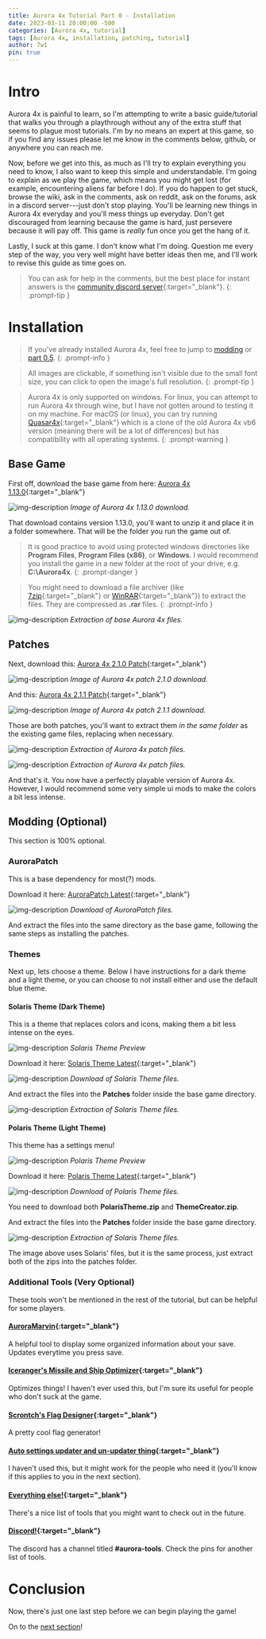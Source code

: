 ```yaml
---
title: Aurora 4x Tutorial Part 0 - Installation
date: 2023-03-11 20:00:00 -500
categories: [Aurora 4x, tutorial]
tags: [Aurora 4x, installation, patching, tutorial]
author: 7w1
pin: true
---
```

# Intro

Aurora 4x is painful to learn, so I'm attempting to write a basic guide/tutorial that walks you through a playthrough without any of the extra stuff that seems to plague most tutorials. I'm by no means an expert at this game, so if you find any issues please let me know in the comments below, github, or anywhere you can reach me.

Now, before we get into this, as much as I'll try to explain everything you need to know, I also want to keep this simple and understandable. I'm going to explain as we play the game, which means you might get lost (for example, encountering aliens far before I do). If you do happen to get stuck, browse the wiki, ask in the comments, ask on reddit, ask on the forums, ask in a discord server---just don't stop playing. You'll be learning new things in Aurora 4x everyday and you'll mess things up everyday. Don't get discouraged from learning because the game is hard, just persevere because it will pay off. This game is *really* fun once you get the hang of it.

Lastly, I suck at this game. I don't know what I'm doing. Question me every step of the way, you very well might have better ideas then me, and I'll work to revise this guide as time goes on.

> You can ask for help in the comments, but the best place for instant answers is the [community discord server](https://discord.gg/Q5ryqdW "Seriously, join."){:target="_blank"}.
{: .prompt-tip }

# Installation

> If you've already installed Aurora 4x, feel free to jump to [modding](https://7w1.github.io/posts/tutorial0/#modding-optional) or [part 0.5](https://7w1.github.io/posts/tutorial0-5/).
{: .prompt-info }

> All images are clickable, if something isn't visible due to the small font size, you can click to open the image's full resolution.
{: .prompt-tip }

> Aurora 4x is only supported on windows.
> For linux, you can attempt to run Aurora 4x through wine, but I have not gotten around to testing it on my machine.
> For macOS (or linux), you can try running [Quasar4x](https://ozer0.itch.io/quasar4x "A clone of Aurora 4x vb6."){:target="_blank"} which is a clone of the old Aurora 4x vb6 version (meaning there will be a lot of differences) but has compatibility with all operating systems.
{: .prompt-warning }

## Base Game

First off, download the base game from here: [Aurora 4x 1.13.0](https://aurora2.pentarch.org/index.php?topic=10635.0 "Aurora 4x Version 1.13.0"){:target="_blank"}

![img-description](/assets/img/aurora4x/tutorial0/download1.png)
_Image of Aurora 4x 1.13.0 download._

That download contains version 1.13.0, you'll want to unzip it and place it in a folder somewhere. That will be the folder you run the game out of.

> It is good practice to avoid using protected windows directories like **Program Files**, **Program Files (x86)**, or **Windows**. I would recommend you install the game in a new folder at the root of your drive, e.g. **C:\Aurora4x**.
{: .prompt-danger }

> You might need to download a file archiver (like [7zip](https://www.7-zip.org/ "7zip File Archiver"){:target="_blank"} or [WinRAR](https://www.win-rar.com/ "WinRAR File Archiver"){:target="_blank"}) to extract the files. They are compressed as **.rar** files.
{: .prompt-info }

![img-description](/assets/img/aurora4x/tutorial0/extract1.png)
_Extraction of base Aurora 4x files._

## Patches

Next, download this: [Aurora 4x 2.1.0 Patch](https://aurora2.pentarch.org/index.php?topic=13049.0 "Aurora 4x Version 2.1.0 Patch"){:target="_blank"}

![img-description](/assets/img/aurora4x/tutorial0/download2.png)
_Image of Aurora 4x patch 2.1.0 download._

And this: [Aurora 4x 2.1.1 Patch](https://aurora2.pentarch.org/index.php?topic=13077.0 "Aurora 4x Version 2.1.1 Patch"){:target="_blank"}

![img-description](/assets/img/aurora4x/tutorial0/download3.png)
_Image of Aurora 4x patch 2.1.1 download._

Those are both patches, you'll want to extract them *in the same folder* as the existing game files, replacing when necessary.

![img-description](/assets/img/aurora4x/tutorial0/extract2.png)
_Extraction of Aurora 4x patch files._

![img-description](/assets/img/aurora4x/tutorial0/extract3.png)
_Extraction of Aurora 4x patch files._

And that's it. You now have a perfectly playable version of Aurora 4x. However, I would recommend some very simple ui mods to make the colors a bit less intense.

## Modding (Optional)

This section is 100% optional.

### AuroraPatch

This is a base dependency for most(?) mods.

Download it here: [AuroraPatch Latest](https://github.com/Aurora-Modders/AuroraPatch/releases "Aurora Patch Latest Release"){:target="_blank"}

![img-description](/assets/img/aurora4x/tutorial0/aurorapatch.png)
_Download of AuroraPatch files._

And extract the files into the same directory as the base game, following the same steps as installing the patches.

### Themes

Next up, lets choose a theme. Below I have instructions for a dark theme and a light theme, or you can choose to not install either and use the default blue theme.

#### Solaris Theme (Dark Theme)

This is a theme that replaces colors and icons, making them a bit less intense on the eyes.

![img-description](https://raw.githubusercontent.com/simast/SolarisTheme/master/SolarisTheme.png)
_Solaris Theme Preview_

Download it here: [Solaris Theme Latest](https://github.com/simast/SolarisTheme/releases "Solaris Theme Latest Release"){:target="_blank"}

![img-description](/assets/img/aurora4x/tutorial0/solaris0.png)
_Download of Solaris Theme files._

And extract the files into the **Patches** folder inside the base game directory.

![img-description](/assets/img/aurora4x/tutorial0/solaris.png)
_Extraction of Solaris Theme files._

#### Polaris Theme (Light Theme)

This theme has a settings menu!

![img-description](https://raw.githubusercontent.com/quasar-kyle/PolarisTheme/main/PolarisTheme.png)
_Polaris Theme Preview_

Download it here: [Polaris Theme Latest](https://github.com/quasar-kyle/PolarisTheme/releases "Polaris Theme Latest Release"){:target="_blank"}

![img-description](/assets/img/aurora4x/tutorial0/polaris0.png)
_Download of Polaris Theme files._

You need to download both **PolarisTheme.zip** and **ThemeCreator.zip**.

And extract the files into the **Patches** folder inside the base game directory.

![img-description](/assets/img/aurora4x/tutorial0/solaris.png)
_Extraction of Solaris Theme files._

The image above uses Solaris' files, but it is the same process, just extract both of the zips into the patches folder.

### Additional Tools (Very Optional)

These tools won't be mentioned in the rest of the tutorial, but can be helpful for some players.

#### [AuroraMarvin](https://aurora2.pentarch.org/index.php?topic=12233.0){:target="_blank"}

A helpful tool to display some organized information about your save. Updates everytime you press save.

#### [Iceranger's Missile and Ship Optimizer](https://aurora2.pentarch.org/index.php?topic=10999.0){:target="_blank"}

Optimizes things! I haven't ever used this, but I'm sure its useful for people who don't suck at the game.

#### [Scrontch's Flag Designer](https://flag-designer.appspot.com/){:target="_blank"}

A pretty cool flag generator!

#### [Auto settings updater and un-updater thing](https://aurora2.pentarch.org/index.php?topic=11237.0){:target="_blank"}

I haven't used this, but it might work for the people who need it (you'll know if this applies to you in the next section).

#### [Everything else!](https://aurora2.pentarch.org/index.php?board=282.0){:target="_blank"}

There's a nice list of tools that you might want to check out in the future.

#### [Discord!](https://discord.gg/Q5ryqdW){:target="_blank"}

The discord has a channel titled **#aurora-tools**. Check the pins for another list of tools.

# Conclusion

Now, there's just one last step before we can begin playing the game!

On to the [next section](https://7w1.github.io/posts/tutorial0-5/)!